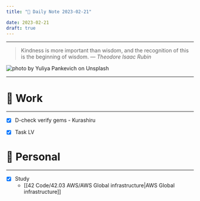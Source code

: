 ```yaml
---
title: "🌱 Daily Note 2023-02-21"

date: 2023-02-21
draft: true
---
```



---

> Kindness is more important than wisdom, and the recognition of this is the beginning of wisdom.
> — <cite>Theodore Isaac Rubin</cite>

![photo by Yuliya Pankevich on Unsplash](https://images.unsplash.com/photo-1617472891287-6679e9115781?crop=entropy&cs=tinysrgb&fm=jpg&ixid=MnwzNjM5Nzd8MHwxfHJhbmRvbXx8fHx8fHx8fDE2NzY5NTAwMzQ&ixlib=rb-4.0.3&q=80&w=500&h=500)

---


# 💼 Work
---
- [x] D-check verify gems - Kurashiru
- [x] Task LV


# 🌱 Personal
---
- [x] Study
	-   [[42 Code/42.03 AWS/AWS Global infrastructure|AWS Global infrastructure]]
